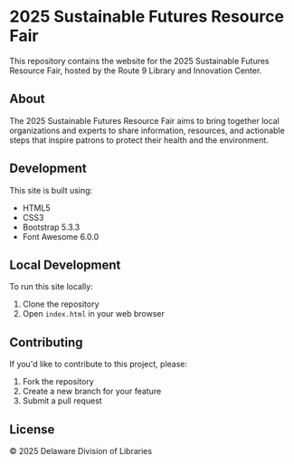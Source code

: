 # 2025 Sustainable Futures Resource Fair

This repository contains the website for the 2025 Sustainable Futures Resource Fair, hosted by the Route 9 Library and Innovation Center.

## About

The 2025 Sustainable Futures Resource Fair aims to bring together local organizations and experts to share information, resources, and actionable steps that inspire patrons to protect their health and the environment.

## Development

This site is built using:
- HTML5
- CSS3
- Bootstrap 5.3.3
- Font Awesome 6.0.0

## Local Development

To run this site locally:
1. Clone the repository
2. Open `index.html` in your web browser

## Contributing

If you'd like to contribute to this project, please:
1. Fork the repository
2. Create a new branch for your feature
3. Submit a pull request

## License

© 2025 Delaware Division of Libraries 